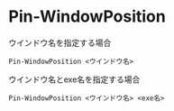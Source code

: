 # Pin-WindowPosition

ウインドウ名を指定する場合

```
Pin-WindowPosition <ウインドウ名>
```

ウインドウ名とexe名を指定する場合
```
Pin-WindowPosition <ウインドウ名> <exe名>
```
